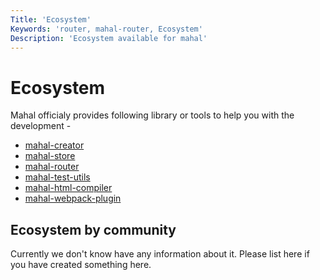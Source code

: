 ```yaml
---
Title: 'Ecosystem'
Keywords: 'router, mahal-router, Ecosystem'
Description: 'Ecosystem available for mahal'
---
```


# Ecosystem

Mahal officialy provides following library or tools to help you with the development - 

* [mahal-creator](https://github.com/ujjwalguptaofficial/mahal-creator)
* [mahal-store](https://github.com/ujjwalguptaofficial/mahal-store)
* [mahal-router](https://github.com/ujjwalguptaofficial/mahal-router)
* [mahal-test-utils](https://github.com/ujjwalguptaofficial/mahal-test-utils)
* [mahal-html-compiler](https://github.com/ujjwalguptaofficial/mahal-html-compiler)
* [mahal-webpack-plugin](https://github.com/ujjwalguptaofficial/mahal-webpack-plugin)

## Ecosystem by community

Currently we don't know have any information about it. Please list here if you have created something here.